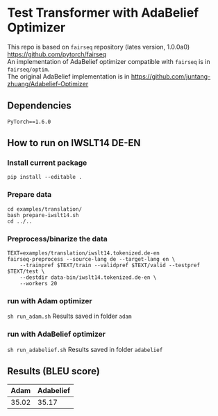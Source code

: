 # Test Transformer with AdaBelief Optimizer
This repo is based on ```fairseq``` repository (lates version, 1.0.0a0) https://github.com/pytorch/fairseq <br>
An implementation of AdaBelief optimizer compatible with ```fairseq``` is in ```fairseq/optim```.<br>
The original AdaBelief implementation is in https://github.com/juntang-zhuang/Adabelief-Optimizer
## Dependencies
```PyTorch==1.6.0```

## How to run on IWSLT14 DE-EN
### Install current package
```pip install --editable .```

### Prepare data
```
cd examples/translation/
bash prepare-iwslt14.sh
cd ../..
```
### Preprocess/binarize the data
```
TEXT=examples/translation/iwslt14.tokenized.de-en
fairseq-preprocess --source-lang de --target-lang en \
    --trainpref $TEXT/train --validpref $TEXT/valid --testpref $TEXT/test \
    --destdir data-bin/iwslt14.tokenized.de-en \
    --workers 20
```
### run with Adam optimizer
```sh run_adam.sh```
Results saved in folder ```adam```

### run with AdaBelief optimizer
```sh run_adabelief.sh```
Results saved in folder ```adabelief```

## Results (BLEU score)
| Adam      | Adabelief |
| --------- | --------- |
| 35.02     | 35.17       |
